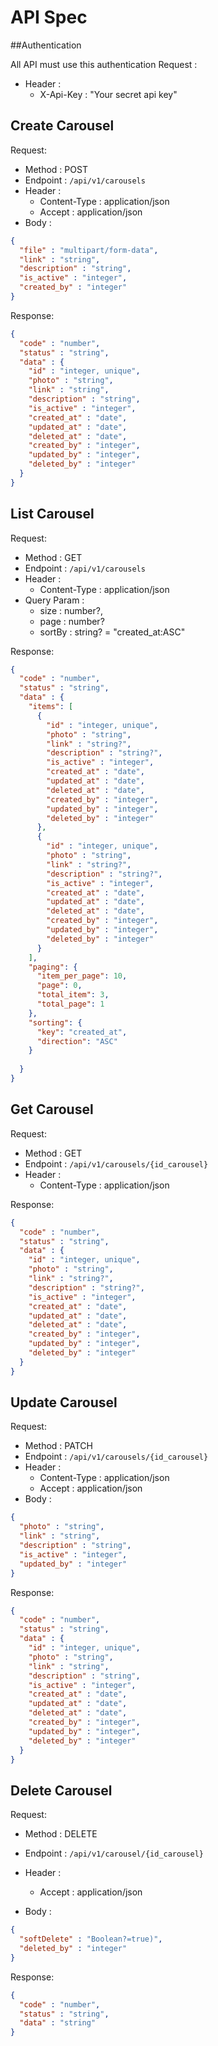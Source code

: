 # API Spec

##Authentication

All API must use this authentication
Request :
- Header :
    - X-Api-Key : "Your secret api key"

## Create Carousel

Request:
- Method : POST
- Endpoint : `/api/v1/carousels`
- Header :
    - Content-Type : application/json
    - Accept : application/json
- Body :

```json
{
  "file" : "multipart/form-data",
  "link" : "string",
  "description" : "string",
  "is_active" : "integer",
  "created_by" : "integer"
}
```

Response:

```json
{
  "code" : "number",
  "status" : "string",
  "data" : {
    "id" : "integer, unique",
    "photo" : "string",
    "link" : "string",
    "description" : "string",
    "is_active" : "integer",
    "created_at" : "date",
    "updated_at" : "date",
    "deleted_at" : "date",
    "created_by" : "integer",
    "updated_by" : "integer",
    "deleted_by" : "integer"
  }
}
```

## List Carousel

Request:
- Method : GET
- Endpoint : `/api/v1/carousels`
- Header :
  - Content-Type : application/json
- Query Param :
  - size : number?,
  - page : number?
  - sortBy : string? = "created_at:ASC"
  
Response:

```json
{
  "code" : "number",
  "status" : "string",
  "data" : {
    "items": [
      {
        "id" : "integer, unique",
        "photo" : "string",
        "link" : "string?",
        "description" : "string?",
        "is_active" : "integer",
        "created_at" : "date",
        "updated_at" : "date",
        "deleted_at" : "date",
        "created_by" : "integer",
        "updated_by" : "integer",
        "deleted_by" : "integer"
      },
      {
        "id" : "integer, unique",
        "photo" : "string",
        "link" : "string?",
        "description" : "string?",
        "is_active" : "integer",
        "created_at" : "date",
        "updated_at" : "date",
        "deleted_at" : "date",
        "created_by" : "integer",
        "updated_by" : "integer",
        "deleted_by" : "integer"
      }
    ],
    "paging": {
      "item_per_page": 10,
      "page": 0,
      "total_item": 3,
      "total_page": 1
    },
    "sorting": {
      "key": "created_at",
      "direction": "ASC"
    }
        
  }
}
```

## Get Carousel

Request:
- Method : GET
- Endpoint : `/api/v1/carousels/{id_carousel}`
- Header :
    - Content-Type : application/json

Response:

```json
{
  "code" : "number",
  "status" : "string",
  "data" : {
    "id" : "integer, unique",
    "photo" : "string",
    "link" : "string?",
    "description" : "string?",
    "is_active" : "integer",
    "created_at" : "date",
    "updated_at" : "date",
    "deleted_at" : "date",
    "created_by" : "integer",
    "updated_by" : "integer",
    "deleted_by" : "integer"
  }
}
```

## Update Carousel

Request:
- Method : PATCH
- Endpoint : `/api/v1/carousels/{id_carousel}`
- Header :
    - Content-Type : application/json
    - Accept : application/json
- Body :

```json
{
  "photo" : "string",
  "link" : "string",
  "description" : "string",
  "is_active" : "integer",
  "updated_by" : "integer"
}
```

Response:

```json
{
  "code" : "number",
  "status" : "string",
  "data" : {
    "id" : "integer, unique",
    "photo" : "string",
    "link" : "string",
    "description" : "string",
    "is_active" : "integer",
    "created_at" : "date",
    "updated_at" : "date",
    "deleted_at" : "date",
    "created_by" : "integer",
    "updated_by" : "integer",
    "deleted_by" : "integer"
  }
}
```

## Delete Carousel

Request:
- Method : DELETE
- Endpoint : `/api/v1/carousel/{id_carousel}`
- Header :
    - Accept : application/json

- Body :

```json
{
  "softDelete" : "Boolean?=true)",
  "deleted_by" : "integer"
}
```

Response:

```json
{
  "code" : "number",
  "status" : "string",
  "data" : "string"
}
```





